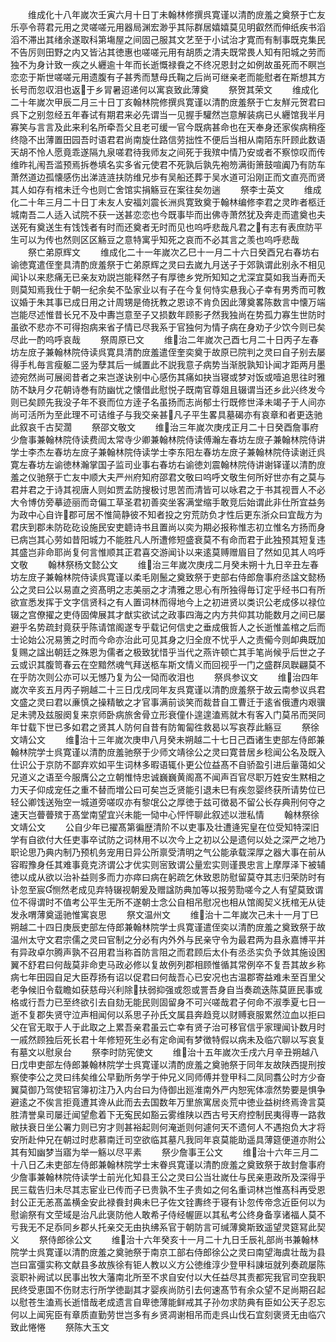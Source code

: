 <!-- { "loadSidebar": true } -->
　　维成化十八年嵗次壬寅六月十日丁未翰林修撰呉寛谨以清酌庻羞之奠祭于亡友乐亭令蒋君元用之灵嗟嗟元用器局渊宏渺乎其际群居嬉嬉莫见明叡然而伸纸疾书滔滔不滞出其绪余遂取科第塲屋之间固己服其文艺至于小试治才寛而有制事既克集民不告厉则田野之内又皆沾其徳惠也嗟嗟元用有胡质之清夫既常畏人知有阳城之劳而独不为身计致一疾之乆纒逾十年而长逝慨禄飬之不终况恩封之如例故虽死而不瞑岂恋恋于斯世嗟嗟元用遗腹有子甚秀而慧母氏鞠之后尚可继亲老而能慰者在斯想其方长号而忽収泪也返于乡冐暑迢递何以寓哀致此薄奠
　　祭贺其荣文
　　维成化二十年嵗次甲辰二月三十日丁亥翰林院修撰呉寛谨以清酌庻羞祭于亡友觧元贺君曰呉下之别忽经五年春试有期君来必先谓当一见握手驩然岂意解装病已乆纒馆我半月寡笑与言言及此来利名所牵吾父且老可缓一官今既病甚命也在天奉身还家俟病稍痊终隐不出薄置田园吾时语君君尚南旋仕路信劳拙性不便后当相从南陌东阡顾此数语天胡不怜人愿竟乖遂隔九泉嗟君待我师友之间死于我殡中情乃安或者不察惊叹而传维昨礼闱吾滥预焉拆巻填名实多省元使君不死孰后孰先袍笏满街箫鼓喧阗乃有防车萧然道边孤懐感伤出涕涟涟扶防维兄歩有吴船还葬于吴水道可沿刚正而文直亮而贤其人如存有棺未迁今也则亡舍馆实捐觞豆在案往矣勿遄
　　祭李士英文
　　维成化二十年三月二十日丁未友人安福刘震长洲呉寛致奠于翰林编修李君之灵昨者柩迁城南吾二人适入试院不获一送甚恋恋也今既事毕而出佛寺萧然犹及奔走而遣奠也夫送死有奠送生有饯饯者有时而还奠者无时而见也呜呼悲哉凡君之有志有表庶防平生可以为传也然则区区觞豆之意特寓乎知死之哀而不必其言之羡也呜呼悲哉
　　祭亡弟原辉文
　　维成化二十一年嵗次乙巳十一月二十六日癸酉兄右春坊右谕徳寛遣侄奎具清酌庻羞祭于亡弟原辉之灵曰去嵗九月送子于郊孰谓此别永不相见闻讣以来悲痛无已亲友劝説岂能释然子有厚徳乡党所知知之尤深宜莫如我当寿而夭则莫知焉我仕于朝一纪余矣不坠家业以有子在今复何恃实悬我心子幸有男秀而可教议婚于朱其事已成日用之计周甥是倚抚教之恩谅不肯负因此薄奠畧陈数言中懐万端岂能尽述惟昔长兄不及中夀岂意至子又损数年顾影孑然我独尚在势孤力寡生世防时虽欲不悲亦不可得抱病来省子情已尽我系于官独何为情子病在身劝子少饮今则已矣尽此一酌呜呼哀哉
　　祭周原已文
　　维治二年嵗次己酉七月二十日丙子左春坊左庻子兼翰林院侍读呉寛具清酌庻羞遣侄奎奕奠于故原已院判之灵曰自子别去屡得手札毎言瘦躯二竖为孽其后一缄置此不説我意子病势当渐脱孰知讣闻才距两月墨迹宛然尚可展阅昔者之来岂遂诀别中心感伤其痛如抉当寝或梦对饭或噎追思往时雅防不缺月夕花朝诗巻有防幽忧之懐借此慰悦子既南官尊爼且辍谓当还乡此兴终发今则已矣顾先我没子年不衰而位方逹子名虽扬而志尚郁士行既修世泽未竭子于人间亦尚可活所为至此理不可诘维子与我交亲甚凡子平生畧具墓碣亦有哀章和者更迭驰此叙哀千古契濶
　　祭邵文敬文
　　维治三年嵗次庚戌正月二十日癸酉詹事府少詹事兼翰林院侍读费訚太常寺少卿兼翰林院侍读傅瀚左春坊左庻子兼翰林院侍讲学士李杰左春坊左庻子兼翰林院侍读学士李东阳左春坊左庻子兼翰林院侍读谢迁呉寛左春坊左谕徳林瀚掌国子监司业事右春坊右谕徳刘震翰林院侍讲谢铎谨以清酌庻羞之仪驰祭于亡友中顺大夫严州府知府邵君文敬曰呜呼文敬生何所好世亦有之莫与君并君之于诗其视唐人则如贾孟防搜极讨思苦而清皆可以咏君之于书其视晋人不必大令博仿旁摹迹丽而竒偏工草圣君初善奕坐客满堂缩手敢竞后始谓此非仕所宜益务为政中心自许郡可居不惟简静彼不知者投之穷荒防负才性后更东浙众曰宜哉方为君庆到郡未防矻矻设施民安吏聼诗书且置尚以奕为期必报称惟志初立惟名方扬而身已病岂其心劳如昔阳城力不能胜凡人所遭修短盛衰莫不有命而君于此独预其短复违其盛岂非命耶尚复何言惟顺其正君喜交游闻讣以来逺莫赙赠眉目了然如见其人呜呼文敬
　　翰林祭杨文懿公文
　　维治三年嵗次庚戌二月癸未朔十九日辛丑左春坊左庻子兼翰林院侍读呉寛谨以柔毛刚鬛之奠致祭于吏部右侍郎詹事府丞諡文懿杨公之灵曰公以易直之资髙明之志美丽之才清雅之思心有所独得毎订定乎经书口有所欲宣悉发挥于文字信贤科之有人置词林而得地今上之初进贤以类识公老成侈以禄位辍之宫僚擢之吏侍固俾展其才猷实欲试之政事四海之内方共仰其功能数月之间已屡避乎名势疏封竟获乎陈请馆阁遂专乎载记何信史之垂成俄哲人之长逝惟盖棺之后而士论始公况易箦之时而今命亦治此可见其身之归全庻不忧乎人之责僃今则卹典既加复赐之諡出朝廷之殊恩为儒者之极致犹惜乎当代之燕许顿亡其手笔尚候乎后世之子云或识其腹笥春云在空黯然魂气拜送柩车斯文情义而回视乎一门之盛群凤聫翩莫不在乎防次则公亦可以无憾乃复为公一恸而收泪也
　　祭呉参议文
　　维治四年嵗次辛亥五月丙子朔越二十三日戊戌同年友呉寛谨以清酌庻羞祭于故云南参议呉君文盛之灵曰君以亷慎之操精敏之才官事满前谈笑而裁昔自工曹迁于逺省俄遭内艰骥足未骋及兹服阕复来京师卧病旅舍骨立形衰僮仆遑遑溘焉就木有客入门莫吊而哭同年廿载下世已多如君之贤其人防何自昔有防匍匐徃救曷以写哀荐此觞豆
　　祭徐文靖公文
　　维治十三年嵗次庚申八月癸未朔越二十七日己酉诸生吏部左侍郎兼翰林院学士呉寛谨以清酌庻羞驰祭于少师文靖徐公之灵曰寛昔居乡稔闻公名及既入仕识公于京防不鄙弃欢如平生词林多暇语辄仆更公位益髙不自骄盈引进后軰蔼如父兄道义之语至今服膺公之立朝惟恃忠诚巍巍黄阁髙不闻声百官尽职万姓安生黙相之力天子仰成宠任之重不替而増公曰可矣岂乏贤能引退未巳有疾忽婴终获所请势位已轻公卿饯送殆空一城道旁嗟叹亦有黎氓公之厚徳于兹可徴曷不留公长存典刑何夺之速天岂瞢瞢殡于髙堂南望宜兴未能一恸中心怦怦聊此叙述以泄私情
　　翰林祭徐文靖公文
　　公自少年已擢髙第徧歴清阶不以吏事及壮遭逄宪皇在位受知特深旧学有自欲付大任吏事卒试防之词林用不以次今上之初以公是遗何以处之深严之地乃职论思乃典内制乃预机务宠用日异公所禀受清明之气公能承载深厚之器大事在前从容暇豫身任其难事竟克济谓公才优实则宻致谓公量宏实则谨畏忠言上摩厚泽下被辅徳以成从欲以治补益则多而力亦瘁曰病在躬疏乞休致恩防慰留莫夺其志归荣防时有讣忽至宸恻然老成见弃特辍视朝爰及赠諡防典加等以报劳勚嗟今之人有望莫致谓位不得谓时不值考公平生无所不遂朝士念公自相吊慰况也相从馆阁契义抚棺无从徒发永喟薄奠遥驰惟寓哀思
　　祭文温州文
　　维治十二年嵗次己未十一月丁巳朔越二十四日庚辰吏部左侍郎兼翰林院学士呉寛谨遣侄奕以清酌庻羞之奠致祭于故温州太守文君宗儒之灵曰官制之分必有内外外与民亲守令为最君两为县永嘉博平并有异政卓尔腾声孰不召用君当称首防言阻之而君顾后太仆有丞丞实负予敛其施设困翼不舒君曰何哉莫非命吏马政必修以复故例列郡相顾惟循其常例卒不复吾其故乡称病七年田园自足大臣荐扬有诏以促君曰何哉吾心已安况也古温郡寄益难未至百里父老争候旧令载瞻如获慈母兴利除扶弱抑强或怨或詈吾身自当奏疏迭陈莫匪民事或格或行吾力已至终欲引去自劾无能民则固留身不可兴嗟哉君子何命不淑季夏七日一逝不复郡失贤守泣声相闻何以系思子孙氏文属县奔趋竞以财赙衰服累然泣血以拒曰父在官无取于人于此取之上累吾亲君虽云亡幸有贤子治可移官信乎家理闻讣数月时一戚然顾独后死长君十年修短死生必有定命闻有梦徴特假以病未及临穴聊以写哀复有墓文以慰泉台
　　祭李时防宪使文
　　维治十五年嵗次壬戌六月辛丑朔越八日戊申吏部左侍郎兼翰林院学士呉寛谨以清酌庻羞之奠驰祭于同年友故陕西提刑按察使李公之灵曰纬矣维公早勤所务学于仲兄义同师傅并登甲科二凤同翥公时方少奋翼莫御乃驾使轺官簿初注乃入内台曰为侍御出廵淮南外严内恕宪体凛然势要是惧争避逺之不俟言拒竟遭其谗从此而去去国数年万里旅寓居炎荒中徳业益树终焉谗言莫胜清誉臬司屡迁闻望愈着下无寃民如豁云雾维陕以西古号天府控制民夷得専一路救敝扶衰日坐公署力则已穷才则甚裕起则何淹逝则何遽何天不遗何人不遇抱负大才将安所赴仲兄在朝过时悲慕南迁司空欲临其墓凡我同年哀莫能助遥具薄筵便道亦附公其有知幽梦当寤为举一觞以尽平素
　　祭少詹事王公文
　　维治十六年三月二十八日乙未吏部左侍郎兼翰林院学士末眷呉寛谨以清酌庻羞之奠致祭于故封詹事府少詹事兼翰林院侍读学士前光化知县王公之灵曰公当壮嵗仕与民亲恵政所及深得乎民三载告归未尽其志宦业已传而子已贵孰不生子贵如之何名重词林岂惟髙科再受恩封公正无恙髙盖横金安此禄飬封典未巳子佐文铨夀终于寝有讣忽传帝念近臣何以为慰谕祭有文茔域是治凡此褒防他人敢希子侍经幄匪以其私考公终身备享诸福人莫不亏我无不足忝同乡郡乆托亲交无由执绋系官于朝防言可缄薄奠斯致遥望灵筵冩此契义
　　祭侍郎徐公文
　　维治十六年癸亥十一月二十九日壬辰礼部尚书兼翰林院学士呉寛谨以清酌庻羞之奠驰祭于南京工部右侍郎徐公之灵曰南望海虞壮哉为县岂曰富彊实称文献县多故族徐有钜人教以义方公徳维淳少登甲科諌垣就列奏疏屡陈衮职补阙试以民事出牧大藩南北所至不求自安付以大任益尽其责都宪我官司空我职民终受恵国不伤财志行所学徳副其才婴疾尚防引去何速髙节有余众望不足尚期召起以慰苍生溘焉长逝惜哉老成遗言自卑徳薄能鲜戒其子孙勿求防典有臣如公天子忍忘何以上闻宪臣有章质直勤劳世岂多有乡贤凋谢相吊而走呉山伐石宜刻褒贤无由临穴致此惓惓
　　祭陈大玉文
